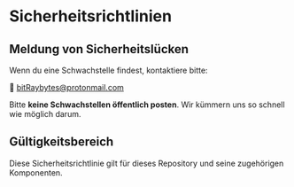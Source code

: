 # Sicherheitsrichtlinien

## Meldung von Sicherheitslücken

Wenn du eine Schwachstelle findest, kontaktiere bitte:

📧 bitRaybytes@protonmail.com

Bitte **keine Schwachstellen öffentlich posten**. Wir kümmern uns so schnell wie möglich darum.

## Gültigkeitsbereich

Diese Sicherheitsrichtlinie gilt für dieses Repository und seine zugehörigen Komponenten.
